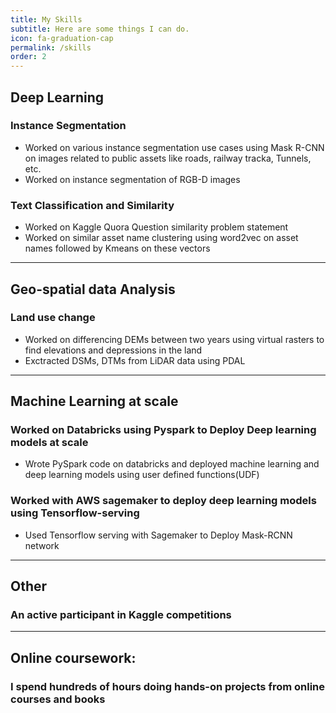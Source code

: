 ```yaml
---
title: My Skills
subtitle: Here are some things I can do.
icon: fa-graduation-cap
permalink: /skills
order: 2
---
```


## Deep Learning

### Instance Segmentation
* Worked on various instance segmentation use cases using Mask R-CNN on images related to public assets like roads, railway tracka, Tunnels, etc.
* Worked on instance segmentation of RGB-D images

### Text Classification and Similarity
* Worked on Kaggle Quora Question similarity problem statement
* Worked on similar asset name clustering using word2vec on asset names followed by Kmeans on these vectors 

-----------------

## Geo-spatial data Analysis

### Land use change
* Worked on differencing DEMs between two years using virtual rasters to find elevations and depressions in the land
* Exctracted DSMs, DTMs from LiDAR data using PDAL


-----------------

## Machine Learning at scale

### Worked on Databricks using Pyspark to Deploy Deep learning models at scale
* Wrote PySpark code on databricks and deployed machine learning and deep learning models using user defined functions(UDF)


### Worked with AWS sagemaker to deploy deep learning models using Tensorflow-serving
* Used Tensorflow serving with Sagemaker to Deploy Mask-RCNN network

-----------------

## Other

### An active participant in Kaggle competitions

-----------------

## Online coursework:

### I spend hundreds of hours doing hands-on projects from online courses and books

